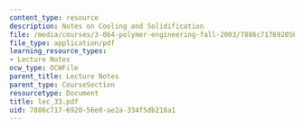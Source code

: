 ```yaml
---
content_type: resource
description: Notes on Cooling and Solidification
file: /media/courses/3-064-polymer-engineering-fall-2003/7886c717692056e8ae2a334f5db218a1_lec_33.pdf
file_type: application/pdf
learning_resource_types:
- Lecture Notes
ocw_type: OCWFile
parent_title: Lecture Notes
parent_type: CourseSection
resourcetype: Document
title: lec_33.pdf
uid: 7886c717-6920-56e8-ae2a-334f5db218a1
---
```

